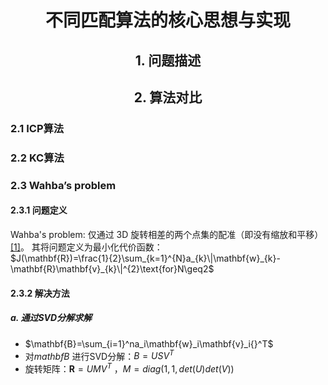 # <center>不同匹配算法的核心思想与实现
## <center>1. 问题描述

##  <center>2. 算法对比 
### 2.1 ICP算法
### 2.2 KC算法
### 2.3 Wahba’s problem
 #### 2.3.1 问题定义
Wahba's problem: 仅通过 3D 旋转相差的两个点集的配准（即没有缩放和平移）[[1]](https://en.wikipedia.org/wiki/Wahba%27s_problem)。
其将问题定义为最小化代价函数：  
$J(\mathbf{R})=\frac{1}{2}\sum_{k=1}^{N}a_{k}\|\mathbf{w}_{k}-\mathbf{R}\mathbf{v}_{k}\|^{2}\text{for}N\geq2$
 #### 2.3.2 解决方法
##### a. 通过SVD分解求解
- $\mathbf{B}=\sum_{i=1}^na_i\mathbf{w}_i\mathbf{v}_i{}^T$
- 对$mathbf{B}$ 进行SVD分解：$B=USV^T$
- 旋转矩阵：$\mathbf{R}=UMV^T$ ，$M=diag(1,1,det(U)det(V))$